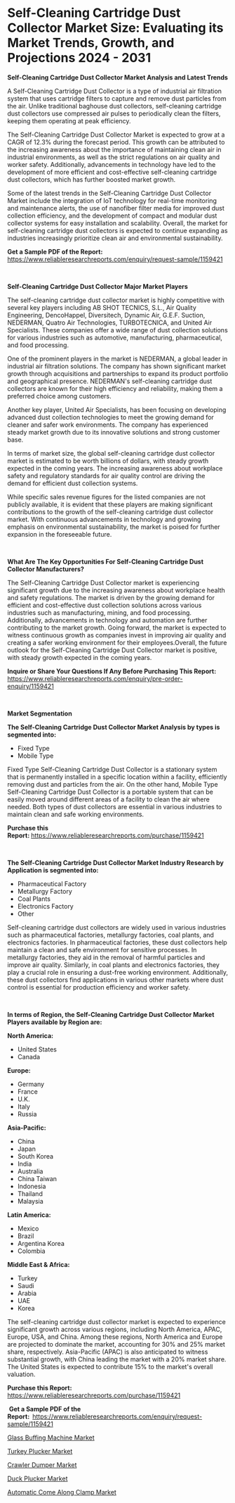 <p><h1>Self-Cleaning Cartridge Dust Collector Market Size: Evaluating its Market Trends, Growth, and Projections 2024 - 2031</h1></p><p><strong>Self-Cleaning Cartridge Dust Collector Market Analysis and Latest Trends</strong></p>
<p><p>A Self-Cleaning Cartridge Dust Collector is a type of industrial air filtration system that uses cartridge filters to capture and remove dust particles from the air. Unlike traditional baghouse dust collectors, self-cleaning cartridge dust collectors use compressed air pulses to periodically clean the filters, keeping them operating at peak efficiency.</p><p>The Self-Cleaning Cartridge Dust Collector Market is expected to grow at a CAGR of 12.3% during the forecast period. This growth can be attributed to the increasing awareness about the importance of maintaining clean air in industrial environments, as well as the strict regulations on air quality and worker safety. Additionally, advancements in technology have led to the development of more efficient and cost-effective self-cleaning cartridge dust collectors, which has further boosted market growth.</p><p>Some of the latest trends in the Self-Cleaning Cartridge Dust Collector Market include the integration of IoT technology for real-time monitoring and maintenance alerts, the use of nanofiber filter media for improved dust collection efficiency, and the development of compact and modular dust collector systems for easy installation and scalability. Overall, the market for self-cleaning cartridge dust collectors is expected to continue expanding as industries increasingly prioritize clean air and environmental sustainability.</p></p>
<p><strong>Get a Sample PDF of the Report:&nbsp;</strong> <a href="https://www.reliableresearchreports.com/enquiry/request-sample/1159421">https://www.reliableresearchreports.com/enquiry/request-sample/1159421</a></p>
<p>&nbsp;</p>
<p><strong>Self-Cleaning Cartridge Dust Collector Major Market Players</strong></p>
<p><p>The self-cleaning cartridge dust collector market is highly competitive with several key players including AB SHOT TECNICS, S.L., Air Quality Engineering, DencoHappel, Diversitech, Dynamic Air, G.E.F. Suction, NEDERMAN, Quatro Air Technologies, TURBOTECNICA, and United Air Specialists. These companies offer a wide range of dust collection solutions for various industries such as automotive, manufacturing, pharmaceutical, and food processing.</p><p>One of the prominent players in the market is NEDERMAN, a global leader in industrial air filtration solutions. The company has shown significant market growth through acquisitions and partnerships to expand its product portfolio and geographical presence. NEDERMAN's self-cleaning cartridge dust collectors are known for their high efficiency and reliability, making them a preferred choice among customers.</p><p>Another key player, United Air Specialists, has been focusing on developing advanced dust collection technologies to meet the growing demand for cleaner and safer work environments. The company has experienced steady market growth due to its innovative solutions and strong customer base.</p><p>In terms of market size, the global self-cleaning cartridge dust collector market is estimated to be worth billions of dollars, with steady growth expected in the coming years. The increasing awareness about workplace safety and regulatory standards for air quality control are driving the demand for efficient dust collection systems.</p><p>While specific sales revenue figures for the listed companies are not publicly available, it is evident that these players are making significant contributions to the growth of the self-cleaning cartridge dust collector market. With continuous advancements in technology and growing emphasis on environmental sustainability, the market is poised for further expansion in the foreseeable future.</p></p>
<p>&nbsp;</p>
<p><strong>What Are The Key Opportunities For Self-Cleaning Cartridge Dust Collector Manufacturers?</strong></p>
<p><p>The Self-Cleaning Cartridge Dust Collector market is experiencing significant growth due to the increasing awareness about workplace health and safety regulations. The market is driven by the growing demand for efficient and cost-effective dust collection solutions across various industries such as manufacturing, mining, and food processing. Additionally, advancements in technology and automation are further contributing to the market growth. Going forward, the market is expected to witness continuous growth as companies invest in improving air quality and creating a safer working environment for their employees.Overall, the future outlook for the Self-Cleaning Cartridge Dust Collector market is positive, with steady growth expected in the coming years.</p></p>
<p><strong>Inquire or Share Your Questions If Any Before Purchasing This Report:</strong> <a href="https://www.reliableresearchreports.com/enquiry/pre-order-enquiry/1159421">https://www.reliableresearchreports.com/enquiry/pre-order-enquiry/1159421</a></p>
<p>&nbsp;</p>
<p><strong>Market Segmentation</strong></p>
<p><strong>The Self-Cleaning Cartridge Dust Collector Market Analysis by types is segmented into:</strong></p>
<p><ul><li>Fixed Type</li><li>Mobile Type</li></ul></p>
<p><p>Fixed Type Self-Cleaning Cartridge Dust Collector is a stationary system that is permanently installed in a specific location within a facility, efficiently removing dust and particles from the air. On the other hand, Mobile Type Self-Cleaning Cartridge Dust Collector is a portable system that can be easily moved around different areas of a facility to clean the air where needed. Both types of dust collectors are essential in various industries to maintain clean and safe working environments.</p></p>
<p><strong>Purchase this Report:&nbsp;</strong><a href="https://www.reliableresearchreports.com/purchase/1159421">https://www.reliableresearchreports.com/purchase/1159421</a></p>
<p>&nbsp;</p>
<p><strong>The Self-Cleaning Cartridge Dust Collector Market Industry Research by Application is segmented into:</strong></p>
<p><ul><li>Pharmaceutical Factory</li><li>Metallurgy Factory</li><li>Coal Plants</li><li>Electronics Factory</li><li>Other</li></ul></p>
<p><p>Self-cleaning cartridge dust collectors are widely used in various industries such as pharmaceutical factories, metallurgy factories, coal plants, and electronics factories. In pharmaceutical factories, these dust collectors help maintain a clean and safe environment for sensitive processes. In metallurgy factories, they aid in the removal of harmful particles and improve air quality. Similarly, in coal plants and electronics factories, they play a crucial role in ensuring a dust-free working environment. Additionally, these dust collectors find applications in various other markets where dust control is essential for production efficiency and worker safety.</p></p>
<p>&nbsp;</p>
<p><strong>In terms of Region, the Self-Cleaning Cartridge Dust Collector Market Players available by Region are:</strong></p>
<p>
    <p> <strong> North America: </strong>
        <ul>
            <li>United States</li>
            <li>Canada</li>
        </ul>
        </p> 
    <p> <strong> Europe: </strong>
        <ul>
            <li>Germany</li>
            <li>France</li>
            <li>U.K.</li>
            <li>Italy</li>
            <li>Russia</li>
        </ul>
        </p> 
    <p> <strong> Asia-Pacific: </strong>
        <ul>
            <li>China</li>
            <li>Japan</li>
            <li>South Korea</li>
            <li>India</li>
            <li>Australia</li>
            <li>China Taiwan</li>
            <li>Indonesia</li>
            <li>Thailand</li>
            <li>Malaysia</li>
        </ul>
        </p> 
    <p> <strong> Latin America: </strong>
        <ul>
            <li>Mexico</li>
            <li>Brazil</li>
            <li>Argentina Korea</li>
            <li>Colombia</li>
        </ul>
        </p> 
    <p> <strong> Middle East & Africa: </strong>
        <ul>
            <li>Turkey</li>
            <li>Saudi</li>
            <li>Arabia</li>
            <li>UAE</li>
            <li>Korea</li>
        </ul>
    </p>
    </p>
<p><p>The self-cleaning cartridge dust collector market is expected to experience significant growth across various regions, including North America, APAC, Europe, USA, and China. Among these regions, North America and Europe are projected to dominate the market, accounting for 30% and 25% market share, respectively. Asia-Pacific (APAC) is also anticipated to witness substantial growth, with China leading the market with a 20% market share. The United States is expected to contribute 15% to the market's overall valuation.</p></p>
<p><strong>Purchase this Report: </strong><a href="https://www.reliableresearchreports.com/purchase/1159421">https://www.reliableresearchreports.com/purchase/1159421</a></p>
<p>&nbsp;<strong>Get a Sample PDF of the Report:&nbsp;&nbsp;</strong><a href="https://www.reliableresearchreports.com/enquiry/request-sample/1159421">https://www.reliableresearchreports.com/enquiry/request-sample/1159421</a></p>
<p><strong></strong></p>
<p><p><a href="https://medium.com/@anthonywade766/glass-buffing-machine-market-furnishes-information-on-market-share-market-trends-and-market-a19a0b212bd4">Glass Buffing Machine Market</a></p><p><a href="https://medium.com/@anthonywade766/turkey-plucker-market-size-reveals-the-best-marketing-channels-in-global-industry-831096bfd176">Turkey Plucker Market</a></p><p><a href="https://medium.com/@anthonywade766/crawler-dumper-market-exploring-market-share-market-trends-and-future-growth-c10eee6c195d">Crawler Dumper Market</a></p><p><a href="https://medium.com/@anthonywade766/duck-plucker-market-research-report-its-history-and-forecast-2024-to-2031-7603c147b6ac">Duck Plucker Market</a></p><p><a href="https://medium.com/@anthonywade766/analyzing-automatic-come-along-clamp-market-global-industry-perspective-and-forecast-2024-to-32f6a18cf3f1">Automatic Come Along Clamp Market</a></p></p>